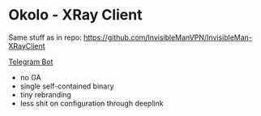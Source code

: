 # Okolo - XRay Client

Same stuff as in repo: https://github.com/InvisibleManVPN/InvisibleMan-XRayClient

[Telegram Bot](https://t.me/okoloio_bot?start=github)

- no GA
- single self-contained binary
- tiny rebranding
- less shit on configuration through deeplink
